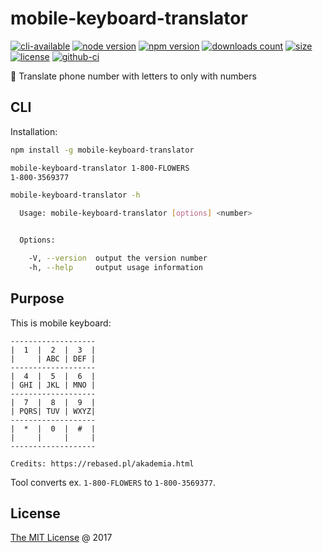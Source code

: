# mobile-keyboard-translator

[![cli-available](https://badgen.net/static/cli/available/?icon=terminal)](#cli)
[![node version](https://img.shields.io/node/v/mobile-keyboard-translator.svg)](https://www.npmjs.com/package/mobile-keyboard-translator)
[![npm version](https://badge.fury.io/js/mobile-keyboard-translator.svg)](https://badge.fury.io/js/mobile-keyboard-translator)
[![downloads count](https://img.shields.io/npm/dt/mobile-keyboard-translator.svg)](https://www.npmjs.com/package/mobile-keyboard-translator)
[![size](https://packagephobia.com/badge?p=mobile-keyboard-translator)](https://packagephobia.com/result?p=mobile-keyboard-translator)
[![license](https://img.shields.io/npm/l/mobile-keyboard-translator.svg)](https://piecioshka.mit-license.org)
[![github-ci](https://github.com/piecioshka/mobile-keyboard-translator/actions/workflows/testing.yml/badge.svg)](https://github.com/piecioshka/mobile-keyboard-translator/actions/workflows/testing.yml)

🔨 Translate phone number with letters to only with numbers

## CLI

Installation:

```bash
npm install -g mobile-keyboard-translator
```

```bash
mobile-keyboard-translator 1-800-FLOWERS
1-800-3569377
```

```bash
mobile-keyboard-translator -h

  Usage: mobile-keyboard-translator [options] <number>


  Options:

    -V, --version  output the version number
    -h, --help     output usage information
```

## Purpose

This is mobile keyboard:

    -------------------
    |  1  |  2  |  3  |
    |     | ABC | DEF |
    -------------------
    |  4  |  5  |  6  |
    | GHI | JKL | MNO |
    -------------------
    |  7  |  8  |  9  |
    | PQRS| TUV | WXYZ|
    -------------------
    |  *  |  0  |  #  |
    |     |     |     |
    -------------------

    Credits: https://rebased.pl/akademia.html

Tool converts ex. `1-800-FLOWERS` to `1-800-3569377`.

## License

[The MIT License](https://piecioshka.mit-license.org) @ 2017

